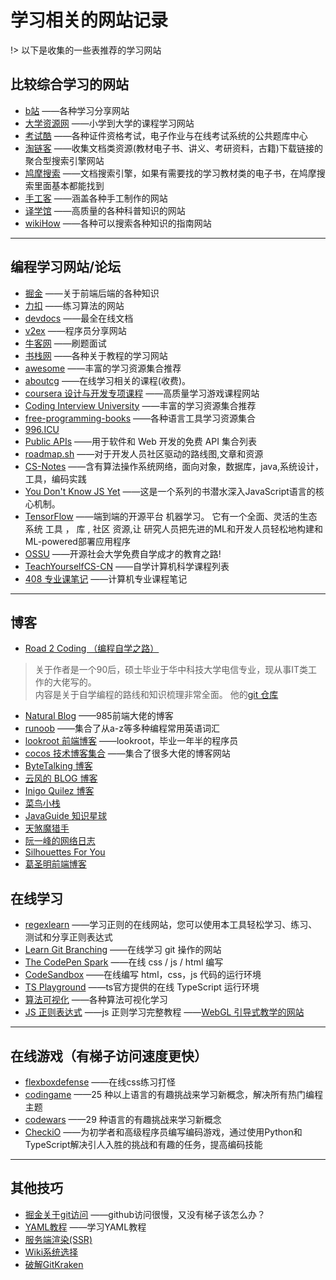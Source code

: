 <!--
 * @features: 功能
 * @description: 说明
 * @Date: 2022-05-02 18:34:34
 * @Author: judu233(769471424@qq.com)
 * @LastEditTime: 2022-07-21 23:50:19
 * @LastEditors: judu233
-->

# 学习相关的网站记录
!> 以下是收集的一些表推荐的学习网站

## 比较综合学习的网站
- [b站](https://www.bilibili.com/)
——各种学习分享网站
- [大学资源网](http://www.dxzy163.com/)
——小学到大学的课程学习网站
- [考试酷](https://www.examcoo.com/index/ku)
——各种证件资格考试，电子作业与在线考试系统的公共题库中心
- [淘链客](https://www.toplinks.cc/s/)
——收集文档类资源(教材电子书、讲义、考研资料，古籍)下载链接的聚合型搜索引擎网站
- [鸠摩搜索](https://www.jiumodiary.com/)
——文档搜索引擎，如果有需要找的学习教材类的电子书，在鸠摩搜索里面基本都能找到
- [手工客](http://www.ishougongke.com/cate.html)
——涵盖各种手工制作的网站
- [译学馆](https://www.yxgapp.com/)
——高质量的各种科普知识的网站
- [wikiHow](https://zh.wikihow.com/%E9%A6%96%E9%A1%B5)
——各种可以搜索各种知识的指南网站
***

## 编程学习网站/论坛
- [掘金](https://juejin.cn/)
——关于前端后端的各种知识
- [力扣](https://leetcode.cn/problemset/all/)
——练习算法的网站
- [devdocs](https://devdocs.io/)
——最全在线文档
- [v2ex](https://www.v2ex.com/)
——程序员分享网站
- [牛客网](https://www.nowcoder.com/exam/intelligent)
——刷题面试
- [书栈网](https://www.bookstack.cn/)
——各种关于教程的学习网站
- [awesome](https://github.com/sindresorhus/awesome)
——丰富的学习资源集合推荐
- [aboutcg](https://www.aboutcg.org/)
——在线学习相关的课程(收费)。
- [coursera 设计与开发专项课程](https://www.coursera.org/specializations/wangluo-youxi-sheji-kaifa#courses)
——高质量学习游戏课程网站
- [Coding Interview University](https://github.com/jwasham/coding-interview-university)
——丰富的学习资源集合推荐
- [free-programming-books](https://github.com/EbookFoundation/free-programming-books/blob/main/books/free-programming-books-zh.md)
——各种语言工具学习资源集合
- [996.ICU](https://github.com/996icu/996.ICU/blob/master/README_CN.md)
- [Public APIs](https://github.com/public-apis/public-apis)
——用于软件和 Web 开发的免费 API 集合列表
- [roadmap.sh](https://github.com/kamranahmedse/developer-roadmap)
——对于开发人员社区驱动的路线图,文章和资源
- [CS-Notes](https://github.com/CyC2018/CS-Notes)
——含有算法操作系统网络，面向对象，数据库，java,系统设计，工具，编码实践
- [You Don't Know JS Yet](https://github.com/getify/You-Dont-Know-JS)
——这是一个系列的书潜水深入JavaScript语言的核心机制。
- [TensorFlow](https://github.com/tensorflow/tensorflow) 
——端到端的开源平台 机器学习。 它有一个全面、灵活的生态系统 工具 ， 库 , 社区 资源,让 研究人员把先进的ML和开发人员轻松地构建和 ML-powered部署应用程序
- [OSSU](https://github.com/ossu/computer-science)
——开源社会大学免费自学成才的教育之路!
- [TeachYourselfCS-CN](https://github.com/zyfeifie/TeachYourselfCS-CN/blob/master/TeachYourselfCS-CN.md)
——自学计算机科学课程列表
- [408 专业课笔记](https://github.com/SSHeRun/CS-Xmind-Note)
——计算机专业课程笔记
***

## 博客
- [Road 2 Coding （编程自学之路）](https://www.r2coding.com/#/)  
> 关于作者是一个90后，硕士毕业于华中科技大学电信专业，现从事IT类工作的大佬写的。  
> 内容是关于自学编程的路线和知识梳理非常全面。
> 他的[git 仓库](https://github.com/rd2coding/Road2Coding)  
- [Natural Blog](https://www.hsslive.cn/)
——985前端大佬的博客
- [runoob](https://www.runoob.com/w3cnote/common-english-terminology-in-programming.html#a)
——集合了从a-z等多种编程常用英语词汇
- [lookroot 前端博客](https://lookroot.cn/)
——lookroot，毕业一年半的程序员
- [cocos 技术博客集合](https://forum.cocos.org/t/topic/125420/2)
——集合了很多大佬的博客网站
- [ByteTalking 博客](https://bytetalking.com/c/1)
- [云风的 BLOG 博客](https://blog.codingnow.com/)
- [Inigo Quilez 博客](https://iquilezles.org/)
- [菜鸟小栈](https://chenpipi.cn/)
- [JavaGuide 知识星球](https://github.com/Snailclimb/JavaGuide)
- [天煞魔猎手](https://www.jianshu.com/u/13ff3e0fb3a6) 
- [阮一峰的网络日志](https://www.ruanyifeng.com/blog/)
- [Silhouettes For You](https://silhouettesforyou.github.io/)
- [葛圣明前端博客](https://juejin.cn/user/272334615227031/posts)

## 在线学习
- [regexlearn](https://regexlearn.com/zh-cn)
——学习正则的在线网站，您可以使用本工具轻松学习、练习、测试和分享正则表达式
- [Learn Git Branching](https://learngitbranching.js.org/?locale=zh_CN)
——在线学习 git 操作的网站
- [The CodePen Spark](https://codepen.io/spark)
——在线 css / js / html 编写
- [CodeSandbox](https://codesandbox.io/)
——在线编写 html，css，js 代码的运行环境
- [TS Playground](https://www.typescriptlang.org/play/)
——ts官方提供的在线 TypeScript 运行环境
- [算法可视化](https://visualgo.net/zh)
——各种算法可视化学习
- [JS 正则表达式](https://juejin.cn/post/6844903487155732494)
——js 正则学习完整教程
——[WebGL 引导式教学的网站](http://www.webglacademy.com/)
***

## 在线游戏（有梯子访问速度更快）
- [flexboxdefense](http://www.flexboxdefense.com/)
——在线css练习打怪
- [codingame](https://www.codingame.com/)
——25 种以上语言的有趣挑战来学习新概念，解决所有热门编程主题
- [codewars](https://www.codewars.com/)
——29 种语言的有趣挑战来学习新概念
- [CheckiO](https://js.checkio.org/)
——为初学者和高级程序员编写编码游戏，通过使用Python和TypeScript解决引人入胜的挑战和有趣的任务，提高编码技能
***

## 其他技巧
- [掘金关于git访问](https://juejin.cn/post/7090190514028937230?share_token=b55fcb59-3946-46f6-b35a-2335edefe41b)
——github访问很慢，又没有梯子该怎么办？
- [YAML教程](https://mp.weixin.qq.com/s/A0JDpkUwTYZzdTPbPgMaLA)
——学习YAML教程
- [服务端渲染(SSR)](https://zhuanlan.zhihu.com/p/90746589)
- [Wiki系统选择](https://sspai.com/post/60382)
- [破解GitKraken](https://silhouettesforyou.github.io/2022/03/08/40/)

